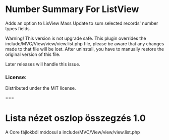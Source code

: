 Number Summary For ListView
===

Adds an option to LisView Mass Update to sum selected records' number types fields.

Warning! This version is not upgrade safe. This plugin overrides the include/MVC/View/view/view.list.php file, please be aware that any changes made to that file will be lost. After uninstall, you have to manually restore the original version of this file.

Later releases will handle this issue.

### License:

Distributed under the MIT license.


===

Lista nézet oszlop összegzés 1.0
===

A Core fájlokból módosul a include/MVC/View/view/view.list.php
